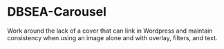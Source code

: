 # DBSEA-Carousel

Work around the lack of a cover that can link in Wordpress and maintain consistency when using an image alone and with overlay, filters, and text.